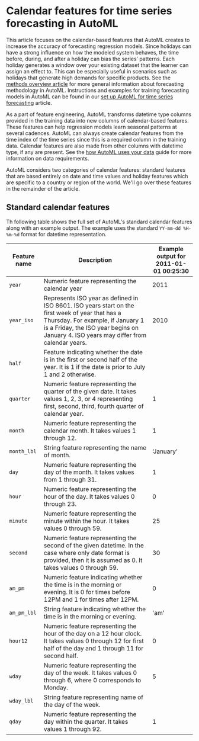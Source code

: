 
# Calendar features for time series forecasting in AutoML

This article focuses on the calendar-based features that AutoML creates to increase the accuracy of forecasting regression models. Since holidays can have a strong influence on how the modeled system behaves, the time before, during, and after a holiday can bias the series’ patterns. Each holiday generates a window over your existing dataset that the learner can assign an effect to. This can be especially useful in scenarios such as holidays that generate high demands for specific products. See the [methods overview article](./concept-automl-forecasting-methods.md) for more general information about forecasting methodology in AutoML. Instructions and examples for training forecasting models in AutoML can be found in our [set up AutoML for time series forecasting](./how-to-auto-train-forecast.md) article.

As a part of feature engineering, AutoML transforms datetime type columns provided in the training data into new columns of calendar-based features. These features can help regression models learn seasonal patterns at several cadences. AutoML can always create calendar features from the time index of the time series since this is a required column in the training data. Calendar features are also made from other columns with datetime type, if any are present. See the [how AutoML uses your data](./concept-automl-forecasting-methods.md#how-automl-uses-your-data) guide for more information on data requirements.

AutoML considers two categories of calendar features: standard features that are based entirely on date and time values and holiday features which are specific to a country or region of the world. We'll go over these features in the remainder of the article. 

## Standard calendar features

Th following table shows the full set of AutoML's standard calendar features along with an example output. The example uses the standard `YY-mm-dd %H-%m-%d` format for datetime representation. 

| Feature name | Description | Example output for 2011-01-01 00:25:30 |
| --- | ----------- | -------------- |
|`year`|Numeric feature representing the calendar year |2011|
|`year_iso`|Represents ISO year as defined in ISO 8601. ISO years start on the first week of year that has a Thursday. For example, if January 1 is a Friday, the ISO year begins on January 4. ISO years may differ from calendar years.|2010|
|`half`| Feature indicating whether the date is in the first or second half of the year. It is 1 if the date is prior to July 1 and 2 otherwise.
|`quarter`|Numeric feature representing the quarter of the given date.  It takes values 1, 2, 3, or 4 representing first, second, third, fourth quarter of calendar year.|1|
|`month`|Numeric feature representing the calendar month. It takes values 1 through 12.|1|
|`month_lbl`|String feature representing the name of month.|'January'|
|`day`|Numeric feature representing the day of the month. It takes values from 1 through 31.|1|
|`hour`|Numeric feature representing the hour of the day. It takes values 0 through 23.|0|
|`minute`|Numeric feature representing the minute within the hour. It takes values 0 through 59.|25|
|`second`|Numeric feature representing the second of the given datetime. In the case where only date format is provided, then it is assumed as 0. It takes values 0 through 59.|30|
|`am_pm`|Numeric feature indicating whether the time is in the morning or evening. It is 0 for times before 12PM and 1 for times after 12PM. |0|
|`am_pm_lbl`|String feature indicating whether the time is in the morning or evening.|'am'|
|`hour12`|Numeric feature representing the hour of the day on a 12 hour clock. It takes values 0 through 12 for first half of the day and 1 through 11 for second half.|0|
|`wday`|Numeric feature representing the day of the week.  It takes values 0 through 6, where 0 corresponds to Monday. |5|
|`wday_lbl`|String feature representing name of the day of the week. |
|`qday`|Numeric feature representing the day within the quarter. It takes values 1 through 92.|1|
